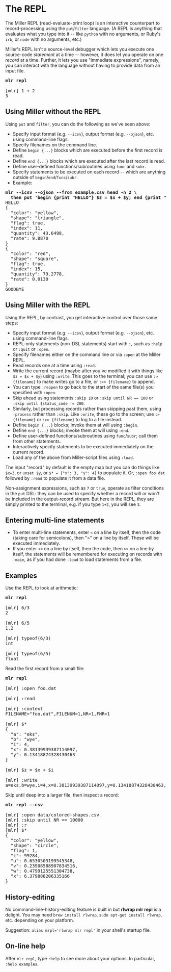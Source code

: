 <!---  PLEASE DO NOT EDIT DIRECTLY. EDIT THE .md.in FILE PLEASE. --->
# The REPL

The Miller REPL (read-evaluate-print loop) is an interactive counterpart to record-processing using the ``put``/``filter`` language. (A REPL is anything that evaluates what you type into it -- like ``python`` with no arguments, or Ruby's ``irb``, or ``node`` with no arguments, etc.)

Miller's REPL isn't a source-level debugger which lets you execute one source-code *statement* at a time -- however, it does let you operate on one *record* at a time. Further, it lets you use "immediate expressions", namely, you can interact with the language without having to provide data from an input file.

<pre>
<b>mlr repl</b>

[mlr] 1 + 2
3
</pre>

## Using Miller without the REPL

Using ``put`` and ``filter``, you can do the following as we've seen above:

* Specify input format (e.g. ``--icsv``), output format (e.g. ``--ojson``), etc. using command-line flags.
* Specify filenames on the command line.
* Define ``begin {...}`` blocks which are executed before the first record is read.
* Define ``end {...}`` blocks which are executed after the last record is read.
* Define user-defined functions/subroutines using ``func`` and ``subr``.
* Specify statements to be executed on each record -- which are anything outside of ``begin``/``end``/``func``/``subr``.
* Example:

<pre>
<b>mlr --icsv --ojson --from example.csv head -n 2 \</b>
<b>  then put 'begin {print "HELLO"} $z = $x + $y; end {print "GOODBYE"}'</b>
HELLO
{
  "color": "yellow",
  "shape": "triangle",
  "flag": true,
  "index": 11,
  "quantity": 43.6498,
  "rate": 9.8870
}
{
  "color": "red",
  "shape": "square",
  "flag": true,
  "index": 15,
  "quantity": 79.2778,
  "rate": 0.0130
}
GOODBYE
</pre>

## Using Miller with the REPL

Using the REPL, by contrast, you get interactive control over those same steps:

* Specify input format (e.g. ``--icsv``), output format (e.g. ``--ojson``), etc. using command-line flags.
* REPL-only statements (non-DSL statements) start with ``:``, such as ``:help`` or ``:quit``
  or ``:open``.
* Specify filenames either on the command line or via ``:open`` at the Miller REPL.
* Read records one at a time using ``:read``.
* Write the current record (maybe after you've modified it with things like ``$z = $x + $y``)
  using ``:write``. This goes to the terminal; you can use ``:> {filename}`` to make writes
  go to a file, or ``:>> {filename}`` to append.
* You can type ``:reopen`` to go back to the start of the same file(s) you specified
  with ``:open``.
* Skip ahead using statements ``:skip 10`` or ``:skip until NR == 100`` or
  ``:skip until $status_code != 200``.
* Similarly, but processing records rather than skipping past them, using
  ``:process`` rather than ``:skip``. Like ``:write``, these go to the screen;
  use ``:> {filename}`` or ``:>> {filename}`` to log to a file instead.
* Define ``begin {...}`` blocks; invoke them at will using ``:begin``.
* Define ``end {...}`` blocks; invoke them at will using ``:end``.
* Define user-defined functions/subroutines using ``func``/``subr``; call them from other statements.
* Interactively specify statements to be executed immediately on the current record.
* Load any of the above from Miller-script files using ``:load``.

The input "record" by default is the empty map but you can do things like
``$x=3``, or ``unset $y``, or ``$* = {"x": 3, "y": 4}`` to populate it. Or, ``:open
foo.dat`` followed by ``:read`` to populate it from a data file.

Non-assignment expressions, such as ``7`` or ``true``, operate as filter conditions
in the ``put`` DSL: they can be used to specify whether a record will or won't be
included in the output-record stream.  But here in the REPL, they are simply
printed to the terminal, e.g. if you type ``1+2``, you will see ``3``.

## Entering multi-line statements

* To enter multi-line statements, enter ``<`` on a line by itself, then the code (taking care
  for semicolons), then ">" on a line by itself. These will be executed immediately.
* If you enter ``<<`` on a line by itself, then the code, then ``>>`` on a line by
  itself, the statements will be remembered for executing on records with
  ``:main``, as if you had done ``:load`` to load statements from a file.

## Examples

Use the REPL to look at arithmetic:

<pre>
<b>mlr repl</b>

[mlr] 6/3
2

[mlr] 6/5
1.2

[mlr] typeof(6/3)
int

[mlr] typeof(6/5)
float
</pre>

Read the first record from a small file:

<pre>
<b>mlr repl</b>

[mlr] :open foo.dat

[mlr] :read

[mlr] :context
FILENAME="foo.dat",FILENUM=1,NR=1,FNR=1

[mlr] $*
{
  "a": "eks",
  "b": "wye",
  "i": 4,
  "x": 0.38139939387114097,
  "y": 0.13418874328430463
}

[mlr] $z = $x + $i

[mlr] :write
a=eks,b=wye,i=4,x=0.38139939387114097,y=0.13418874328430463,z=4.381399393871141
</pre>

Skip until deep into a larger file, then inspect a record:

<pre>
<b>mlr repl --csv</b>

[mlr] :open data/colored-shapes.csv
[mlr] :skip until NR == 10000
[mlr] :r
[mlr] $*
{
  "color": "yellow",
  "shape": "circle",
  "flag": 1,
  "i": 99284,
  "u": 0.6530503199545348,
  "v": 0.23908588907834516,
  "w": 0.4799125551304738,
  "x": 6.379888206335166
}
</pre>

## History-editing

No command-line-history-editing feature is built in but **rlwrap mlr repl** is a
delight. You may need ``brew install rlwrap``, ``sudo apt-get install rlwrap``,
etc. depending on your platform.

Suggestion: ``alias mrpl='rlwrap mlr repl'`` in your shell's startup file.

## On-line help

After ``mlr repl``, type ``:help`` to see more about your options. In particular, ``:help examples``.

